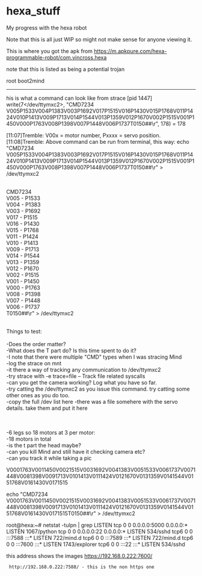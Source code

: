 # hexa_stuff
My progress with the hexa robot

Note that this is all just WIP so might not make sense for anyone viewing it.


This is where you got the apk from
https://m.apkpure.com/hexa-programmable-robot/com.vincross.hexa

note that this is listed as being a potential trojan


root
boot2mind


---------


his is what a command can look like from strace [pid  1447] write(7</dev/ttymxc2>, "CMD7234 V005P1533V004P1383V003P1692V017P1515V016P1430V015P1768V011P1424V010P1413V009P1713V014P1544V013P1359V012P1670V002P1515V001P1450V000P1763V008P1398V007P1448V006P1737T0150##\r", 178) = 178


[11:07]Tremble: V00x = motor number, Pxxxx = servo position.
[11:08]Tremble: Above command can be run from terminal, this way: echo "CMD7234 V005P1533V004P1383V003P1692V017P1515V016P1430V015P1768V011P1424V010P1413V009P1713V014P1544V013P1359V012P1670V002P1515V001P1450V000P1763V008P1398V007P1448V006P1737T0150##\r" > /dev/ttymxc2
<BR><BR>

CMD7234  <BR>
V005 - P1533 <BR>
V004 - P1383 <BR>
V003 - P1692 <BR>
V017 - P1515 <BR>
V016 - P1430 <BR>
V015 - P1768 <BR>
V011 - P1424 <BR>
V010 - P1413 <BR>
V009 - P1713 <BR>
V014 - P1544 <BR>
V013 - P1359 <BR>
V012 - P1670 <BR>
V002 - P1515 <BR>
V001 - P1450 <BR>
V000 - P1763 <BR>
V008 - P1398 <BR>
V007 - P1448 <BR>
V006 - P1737 <BR>
T0150##\r" > /dev/ttymxc2
<BR><BR>

Things to test: <BR>
<BR>
-Does the order matter? <BR>
-What does the T part do? Is this time spent to do it? <BR>
-I note that there were multiple "CMD" types when I was stracing Mind <BR>
-log the strace on mnt <BR>
-it there a way of tracking any communication to /dev/ttymxc2 <BR>
-try strace with -e trace=file – Track file related syscalls <BR>
-can you get the camera working? Log what you have so far. <BR>
-try catting the  /dev/ttymxc2 as you issue this command. try catting some other ones as you do too. <BR>
-copy the full /dev list here
-there was a file somehere with the servo details. take them and put it here <BR>
  
   <BR> <BR>
-6 legs so 18 motors at 3 per motor: <BR>
-18 motors in total <BR>
-is the t part the head maybe? <BR>
-can you kill Mind and still have it checking camera etc? <BR>
-can you track it while taking a pic <BR>


V0001763V0011450V0021515V0031692V0041383V0051533V0061737V0071448V0081398V0091713V0101413V0111424V0121670V0131359V0141544V0151768V0161430V0171515

echo "CMD7234 V0001763V0011450V0021515V0031692V0041383V0051533V0061737V0071448V0081398V0091713V0101413V0111424V0121670V0131359V0141544V0151768V0161430V0171515T0150##\r" > /dev/ttymxc2


root@hexa:~# netstat -tulpn | grep LISTEN
tcp        0      0 0.0.0.0:5000            0.0.0.0:*               LISTEN      1067/python
tcp        0      0 0.0.0.0:22              0.0.0.0:*               LISTEN      534/sshd
tcp6       0      0 :::7588                 :::*                    LISTEN      722/mind.d
tcp6       0      0 :::7589                 :::*                    LISTEN      722/mind.d
tcp6       0      0 :::7600                 :::*                    LISTEN      1743/explorer
tcp6       0      0 :::22                   :::*                    LISTEN      534/sshd

this address shows the images
https://192.168.0.222:7600/

     
     
     http://192.168.0.222:7588/ - this is the non https one
